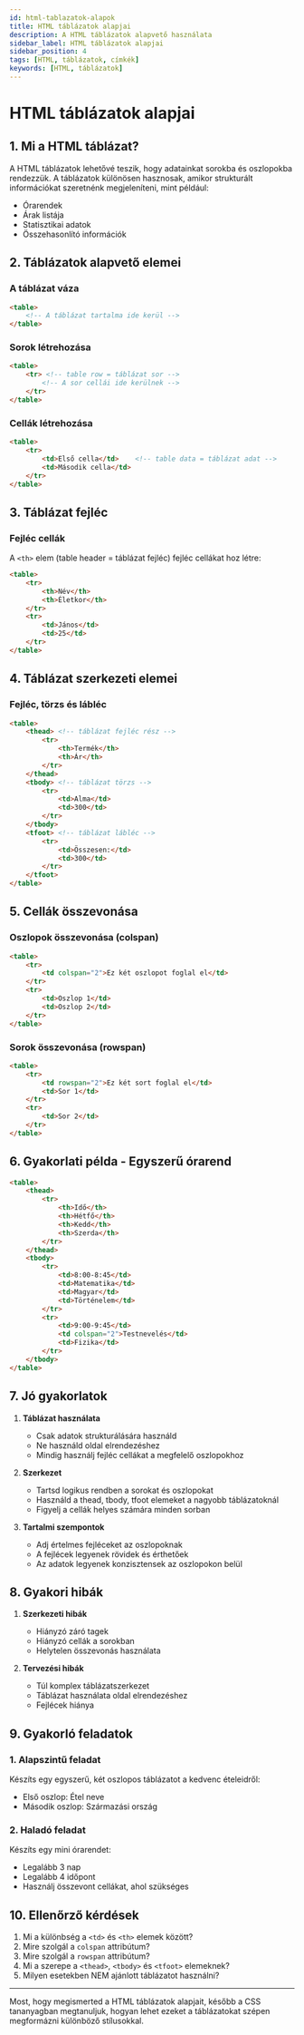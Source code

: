 ```yaml
---
id: html-tablazatok-alapok
title: HTML táblázatok alapjai
description: A HTML táblázatok alapvető használata
sidebar_label: HTML táblázatok alapjai
sidebar_position: 4
tags: [HTML, táblázatok, címkék]
keywords: [HTML, táblázatok]
---
```

# HTML táblázatok alapjai

## 1. Mi a HTML táblázat?

A HTML táblázatok lehetővé teszik, hogy adatainkat sorokba és oszlopokba rendezzük. A táblázatok különösen hasznosak, amikor strukturált információkat szeretnénk megjeleníteni, mint például:
- Órarendek
- Árak listája
- Statisztikai adatok
- Összehasonlító információk

## 2. Táblázatok alapvető elemei

### A táblázat váza
```html
<table>
    <!-- A táblázat tartalma ide kerül -->
</table>
```

### Sorok létrehozása
```html
<table>
    <tr> <!-- table row = táblázat sor -->
        <!-- A sor cellái ide kerülnek -->
    </tr>
</table>
```

### Cellák létrehozása
```html
<table>
    <tr>
        <td>Első cella</td>    <!-- table data = táblázat adat -->
        <td>Második cella</td>
    </tr>
</table>
```

## 3. Táblázat fejléc

### Fejléc cellák
A `<th>` elem (table header = táblázat fejléc) fejléc cellákat hoz létre:
```html
<table>
    <tr>
        <th>Név</th>
        <th>Életkor</th>
    </tr>
    <tr>
        <td>János</td>
        <td>25</td>
    </tr>
</table>
```

## 4. Táblázat szerkezeti elemei

### Fejléc, törzs és lábléc
```html
<table>
    <thead> <!-- táblázat fejléc rész -->
        <tr>
            <th>Termék</th>
            <th>Ár</th>
        </tr>
    </thead>
    <tbody> <!-- táblázat törzs -->
        <tr>
            <td>Alma</td>
            <td>300</td>
        </tr>
    </tbody>
    <tfoot> <!-- táblázat lábléc -->
        <tr>
            <td>Összesen:</td>
            <td>300</td>
        </tr>
    </tfoot>
</table>
```

## 5. Cellák összevonása

### Oszlopok összevonása (colspan)
```html
<table>
    <tr>
        <td colspan="2">Ez két oszlopot foglal el</td>
    </tr>
    <tr>
        <td>Oszlop 1</td>
        <td>Oszlop 2</td>
    </tr>
</table>
```

### Sorok összevonása (rowspan)
```html
<table>
    <tr>
        <td rowspan="2">Ez két sort foglal el</td>
        <td>Sor 1</td>
    </tr>
    <tr>
        <td>Sor 2</td>
    </tr>
</table>
```

## 6. Gyakorlati példa - Egyszerű órarend

```html
<table>
    <thead>
        <tr>
            <th>Idő</th>
            <th>Hétfő</th>
            <th>Kedd</th>
            <th>Szerda</th>
        </tr>
    </thead>
    <tbody>
        <tr>
            <td>8:00-8:45</td>
            <td>Matematika</td>
            <td>Magyar</td>
            <td>Történelem</td>
        </tr>
        <tr>
            <td>9:00-9:45</td>
            <td colspan="2">Testnevelés</td>
            <td>Fizika</td>
        </tr>
    </tbody>
</table>
```

## 7. Jó gyakorlatok

1. **Táblázat használata**
   - Csak adatok strukturálására használd
   - Ne használd oldal elrendezéshez
   - Mindig használj fejléc cellákat a megfelelő oszlopokhoz

2. **Szerkezet**
   - Tartsd logikus rendben a sorokat és oszlopokat
   - Használd a thead, tbody, tfoot elemeket a nagyobb táblázatoknál
   - Figyelj a cellák helyes számára minden sorban

3. **Tartalmi szempontok**
   - Adj értelmes fejléceket az oszlopoknak
   - A fejlécek legyenek rövidek és érthetőek
   - Az adatok legyenek konzisztensek az oszlopokon belül

## 8. Gyakori hibák

1. **Szerkezeti hibák**
   - Hiányzó záró tagek
   - Hiányzó cellák a sorokban
   - Helytelen összevonás használata

2. **Tervezési hibák**
   - Túl komplex táblázatszerkezet
   - Táblázat használata oldal elrendezéshez
   - Fejlécek hiánya

## 9. Gyakorló feladatok

### 1. Alapszintű feladat
Készíts egy egyszerű, két oszlopos táblázatot a kedvenc ételeidről:
- Első oszlop: Étel neve
- Második oszlop: Származási ország

### 2. Haladó feladat
Készíts egy mini órarendet:
- Legalább 3 nap
- Legalább 4 időpont
- Használj összevont cellákat, ahol szükséges

## 10. Ellenőrző kérdések

1. Mi a különbség a `<td>` és `<th>` elemek között?
2. Mire szolgál a `colspan` attribútum?
3. Mire szolgál a `rowspan` attribútum?
4. Mi a szerepe a `<thead>`, `<tbody>` és `<tfoot>` elemeknek?
5. Milyen esetekben NEM ajánlott táblázatot használni?

---

Most, hogy megismerted a HTML táblázatok alapjait, később a CSS tananyagban megtanuljuk, hogyan lehet ezeket a táblázatokat szépen megformázni különböző stílusokkal.
